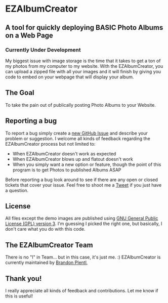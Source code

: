 # EZAlbumCreator
## A tool for quickly deploying BASIC Photo Albums on a Web Page

### Currently Under Development

My biggest issue with image storage is the time that it takes to get a ton of my photos from my computer to my website.
With the EZAlbumCreator, you can upload a zipped file with all your images and it will finish by giving you code to embed on your webpage
that will display your album.

## The Goal
To take the pain out of publically posting Photo Albums to your Website.


## Reporting a bug

To report a bug simply create a
[new GitHub Issue](https://github.com/MrPlentl/EZAlbumCreator/issues/new) and describe
your problem or suggestion. I welcome all kinds of feedback regarding the
EZAlbumCreator process but not limited to:

 * When EZAlbumCreator doesn't work as expected
 * When EZAlbumCreator blows up and flatout doesn't work
 * When you simply want a new option or feature, though the point of this program is to get Photos to published Albums ASAP

Before reporting a bug look around to see if there are any open or closed tickets
that cover your issue. Feel free to shoot me a [Tweet](https://twitter.com/thabamboozlr/) if you just have a question.

## License

All files except the demo images are published using [GNU General Public License (GPL) version 3](https://www.gnu.org/licenses/license-list.html#GNUGPL).
I'm guessing I picked the right one, but basically, I don't care what you do with this code.


## The EZAlbumCreator Team

There is no "I" in Team... but in this case, it's just me. :) EZAlbumCreator is currently maintained by [Brandon Plentl](https://github.com/MrPlentl),

## Thank you!

I really appreciate all kinds of feedback and contributions. Let me know if this is useful!